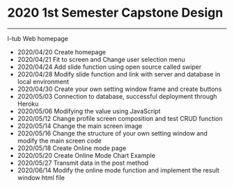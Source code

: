 # 2020 1st Semester Capstone Design
-----------------
I-tub Web homepage

- 2020/04/20 Create homepage
- 2020/04/21 Fit to screen and Change user selection menu
- 2020/04/24 Add slide function using open source called swiper
- 2020/04/28 Modify slide function and link with server and database in local environment
- 2020/04/30 Create your own setting window frame and create buttons
- 2020/05/03 Connection to database, successful deployment through Heroku
- 2020/05/06 Modifying the value using JavaScript 
- 2020/05/12 Change profile screen composition and test CRUD function
- 2020/05/14 Change the main screen image
- 2020/05/16 Change the structure of your own setting window and modify the main screen code
- 2020/05/18 Create Online mode page
- 2020/05/20 Create Online Mode Chart Example
- 2020/05/27 Transmit data in the post method
- 2020/06/14 Modify the online mode function and implement the result window html file

